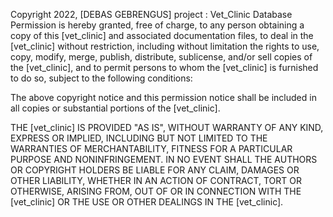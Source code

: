 Copyright 2022, [DEBAS GEBRENGUS]
project : Vet_Clinic Database
Permission is hereby granted, free of charge, to any person obtaining a copy of this [vet_clinic] and associated documentation files, to deal in the [vet_clinic] without restriction, including without limitation the rights to use, copy, modify, merge, publish, distribute, sublicense, and/or sell copies of the [vet_clinic], and to permit persons to whom the [vet_clinic] is furnished to do so, subject to the following conditions:

The above copyright notice and this permission notice shall be included in all copies or substantial portions of the [vet_clinic].

THE [vet_clinic] IS PROVIDED "AS IS", WITHOUT WARRANTY OF ANY KIND, EXPRESS OR IMPLIED, INCLUDING BUT NOT LIMITED TO THE WARRANTIES OF MERCHANTABILITY, FITNESS FOR A PARTICULAR PURPOSE AND NONINFRINGEMENT. IN NO EVENT SHALL THE AUTHORS OR COPYRIGHT HOLDERS BE LIABLE FOR ANY CLAIM, DAMAGES OR OTHER LIABILITY, WHETHER IN AN ACTION OF CONTRACT, TORT OR OTHERWISE, ARISING FROM, OUT OF OR IN CONNECTION WITH THE [vet_clinic] OR THE USE OR OTHER DEALINGS IN THE [vet_clinic].